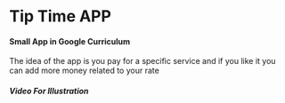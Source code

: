 # Tip Time APP
#### Small App in Google Curriculum

The idea of the app is you pay for a specific service and if you like it you can add more money related to your rate

##### Video For Illustration

